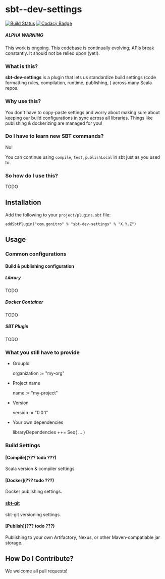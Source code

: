 # sbt--dev-settings #
[![Build Status](https://travis-ci.org/malcolmgreaves/sbt-dev-settings.svg?branch=master)](https://travis-ci.org/malcolmgreaves/sbt-dev-settings) [![Codacy Badge](https://api.codacy.com/project/badge/54e884abc2f641b6bac0e22029c3366e)](https://www.codacy.com/app/greavesmalcolm/sbt-dev-settings)

##### ALPHA WARNING
This work is ongoing. This codebase is continually evolving; APIs break constantly. It should not be relied upon (yet!).

### What is this?

**sbt-dev-settings** is a plugin that lets us standardize build settings (code formatting rules, compilation, runtime, publishing, ) across many Scala repos.

### Why use this? 
 
You don't have to copy-paste settings and worry about making sure about keeping our build configurations in sync across all libraries.  Things like publishing & dockerizing are managed for you!

### Do I have to learn new SBT commands?

No!

You can continue using `compile`, `test`, `publishLocal` in sbt just as you used to.

### So how do I use this?

TODO

## Installation

Add the following to your `project/plugins.sbt` file:

    addSbtPlugin("com.gonitro" % "sbt-dev-settings" % "X.Y.Z")

## Usage

### Common configurations

#### Build & publishing configuration

##### Library

TODO

##### Docker Container

TODO

##### SBT Plugin

TODO

### What you still have to provide

+ GroupId

    organization := "my-org"

+ Project name

    name := "my-project"

+ Version

    version := "0.0.1"

+ Your own dependencies

    libraryDependencies ++= Seq( ... )

### Build Settings

#### [Compile](??? todo ???)

Scala version & compiler settings

#### [Docker](??? todo ???)

Docker publishing settings.

#### [sbt-git](???)

sbt-git versioning settings.

#### [Publish](??? todo ???)

Publishing to your own Artifactory, Nexus, or other Maven-compatiable jar storage.

## How Do I Contribute?

We welcome all pull requests!
